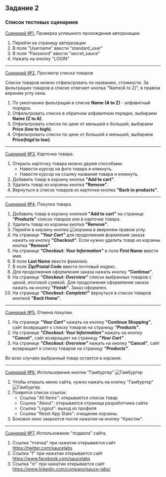 ## Задание 2
### Список тестовых сценариев

<u>Сценарий №1.</u> Проверка успешного прохождения авторизации:
1. Перейти на страницу авторизации
2. В поле "Username" ввести "standard_user"
3. В поле "Password" ввести "secret_sauce"
4. Нажать на кнопку "LOGIN"
___

<u>Сценарий №2.</u> Просмотр списка товаров

Список товаров можно отфильтровать по названию, стоимости.
За фильтрацию товаров в списке отвечает кнопка "Name(A to Z)", в правом верхнем углу окна.
1. По умолчанию фильтрация в списке __Name (A to Z)__ - алфавитный порядок.
2. Отфильтровать список в обратном алфавитном порядке, выбираем __Name (Z to A)__.
3. Отфильтровать список по цене от меньшей к большей, выбираем __Price (low to high)__.
4. Отфильтровать список по цене от большей к меньшей, выбираем __Price(higd to low)__.

___
<u>Сценарий №3.</u> Карточка товара.

1. Открыть карточку товара можно двумя способами:
    * Навести курсор на фото товара и кликнуть.
    * Навести курсор на ссылку названия товара и кликнуть.
2. Добавить товар в корзину кнопка __"Add to cart"__.
3. Удалить товар из корзины кнопка __"Remove"__.
4. Вернуться в список товаров из карточки кнопка __"Back to products"__.

___
<u>Сценарий №4.</u> Покупка товара.

1. Добавить товар в корзину кнопкой __"Add to cart"__ на странице ___"Products"___ список товаров или в карточке товара.
2. Удалить товар из корзины кнопка __"Remove"__.
3. Перейти в корзину кнопка ![корзина](https://www.saucedemo.com/static/media/cart3x.3669d74a.svg) в вверхнем правом углу.
4. На странице ___"Your Cart"___ для продолжения формления заказа нажать на кнопку __"Checkout"__. Если нужно удалить товар из корзины  кнопка __"Remove"__. 
5. На странице ___"Checkout: Your Information"___ в поле __First Name__ ввести имя.
6. В поле __Last Name__ ввести фамилию.
7. В поле __Zip/Postal Code__ ввести почтовый индекс.
8. Для продолжения оформления заказа нажать кнопку __"Continue"__.
9. На странице ___"Checkout: Overview"___ список выбранных товаров с ценой, итоговой суммой. Для продолжения оформления заказа нажать на кнопку __"Finish"__. Заказ оформлен.
10. На странице ___"Checkout: Complete!"___ вернуться в список товаров кнопкой __"Back Home"__. 
___

<u>Сценарий №5.</u> Отмена покупки.  

1. На странице ___"Your Cart"___ нажать на кнопку __"Continue Shopping"__, сайт возвращает к списку товаров на страницу ___"Products"___.
2. На странице ___"Checkout: Your Information"___  нажать на кнопку __"Cancel"__, сайт возвращает на страницу  ___"Your Cart"___ .
3. На странице ___"Checkout: Overview"___ нажать на кнопку __"Cancel"__, сайт возвращает к списку товаров на страницу ___"Products"___. 

Во всех случаях выбранный товар остается в корзине.   
___

<u>Сценарий №6.</u> Использование кнопки "Гамбургер" ![Гамбургер](https://www.saucedemo.com/static/media/menu3x.52cc17a3.svg)

1. Чтобы открыть меню сайта, нужно нажать на кнопку "Гамбургер" ![Гамбургер](https://www.saucedemo.com/static/media/menu3x.52cc17a3.svg) 
2. Появится список ссылок:   
   - Ссылка "All Items": открывается список товар 
   - Ссылка "About": открывается страница разработчика сайта
   - Ссылка "Logout": выход из профиля
   - Ссылка "Reset App State": очищение корзины.
3. Боковое окно закроется после нажатия на кнопку "Крестик".
___
<u>Сценарий №7.</u> Использование "подвала" сайта.
1. Ссылка "птичка" при нажатии открывается сайт https://twitter.com/saucelabs
2. Ссылка "f" при нажатии открывается сайт https://www.facebook.com/saucelabs
3. Ссылка "in" при нажатии открывается сайт https://www.linkedin.com/company/sauce-labs/ 

